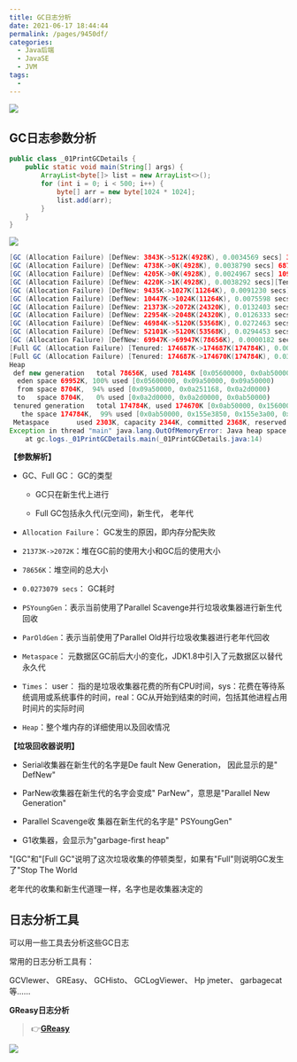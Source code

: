 ```yaml
---
title: GC日志分析
date: 2021-06-17 18:44:44
permalink: /pages/9450df/
categories:
  - Java后端
  - JavaSE
  - JVM
tags:
  - 
---
```


![](https://iqqcode-blog.oss-cn-beijing.aliyuncs.com/imgs01/20200808144238.png)

## GC日志参数分析

```java
public class _01PrintGCDetails {
    public static void main(String[] args) {
        ArrayList<byte[]> list = new ArrayList<>();
        for (int i = 0; i < 500; i++) {
            byte[] arr = new byte[1024 * 1024];
            list.add(arr);
        }
    }
}
```

![](https://iqqcode-blog.oss-cn-beijing.aliyuncs.com/imgs01/20200808144745.png)

```java
[GC (Allocation Failure) [DefNew: 3843K->512K(4928K), 0.0034569 secs] 3843K->2649K(15872K), 0.0043457 secs] [Times: user=0.02 sys=0.00, real=0.00 secs] 
[GC (Allocation Failure) [DefNew: 4738K->0K(4928K), 0.0038790 secs] 6875K->6745K(15872K), 0.0039024 secs] [Times: user=0.00 sys=0.00, real=0.00 secs] 
[GC (Allocation Failure) [DefNew: 4205K->0K(4928K), 0.0024967 secs] 10950K->10841K(15872K), 0.0025230 secs] [Times: user=0.00 sys=0.00, real=0.00 secs] 
[GC (Allocation Failure) [DefNew: 4220K->1K(4928K), 0.0038292 secs][Tenured: 14937K->14938K(15056K), 0.0015664 secs] 15061K->14938K(19984K), [Metaspace: 2252K->2252K(4480K)], 0.0055458 secs] [Times: user=0.02 sys=0.00, real=0.01 secs] 
[GC (Allocation Failure) [DefNew: 9435K->1027K(11264K), 0.0091230 secs] 24374K->24158K(36164K), 0.0091612 secs] [Times: user=0.00 sys=0.00, real=0.01 secs] 
[GC (Allocation Failure) [DefNew: 10447K->1024K(11264K), 0.0075598 secs][Tenured: 32350K->32350K(33124K), 0.0017955 secs] 33578K->33374K(44388K), [Metaspace: 2279K->2279K(4480K)], 0.0095590 secs] [Times: user=0.00 sys=0.01, real=0.01 secs] 
[GC (Allocation Failure) [DefNew: 21373K->2072K(24320K), 0.0132403 secs] 53724K->52855K(78240K), 0.0132947 secs] [Times: user=0.00 sys=0.02, real=0.01 secs] 
[GC (Allocation Failure) [DefNew: 22954K->2048K(24320K), 0.0126333 secs][Tenured: 71288K->71288K(71396K), 0.0020584 secs] 73738K->73336K(95716K), [Metaspace: 2283K->2283K(4480K)], 0.0150118 secs] [Times: user=0.02 sys=0.00, real=0.01 secs] 
[GC (Allocation Failure) [DefNew: 46984K->5120K(53568K), 0.0272463 secs] 118272K->117369K(172384K), 0.0273079 secs] [Times: user=0.02 sys=0.01, real=0.03 secs] 
[GC (Allocation Failure) [DefNew: 52101K->5120K(53568K), 0.0294453 secs][Tenured: 158330K->158302K(158908K), 0.0266126 secs] 164350K->163422K(212476K), [Metaspace: 2283K->2283K(4480K)], 0.0563373 secs] [Times: user=0.05 sys=0.02, real=0.06 secs] 
[GC (Allocation Failure) [DefNew: 69947K->69947K(78656K), 0.0000182 secs][Tenured: 158302K->174687K(174784K), 0.0243151 secs] 228249K->227936K(253440K), [Metaspace: 2283K->2283K(4480K)], 0.0243971 secs] [Times: user=0.03 sys=0.00, real=0.03 secs] 
[Full GC (Allocation Failure) [Tenured: 174687K->174687K(174784K), 0.0027962 secs] 252803K->252513K(253440K), [Metaspace: 2283K->2283K(4480K)], 0.0028338 secs] [Times: user=0.02 sys=0.00, real=0.00 secs] 
[Full GC (Allocation Failure) [Tenured: 174687K->174670K(174784K), 0.0309642 secs] 252513K->252496K(253440K), [Metaspace: 2283K->2283K(4480K)], 0.0310148 secs] [Times: user=0.03 sys=0.00, real=0.03 secs] 
Heap
 def new generation   total 78656K, used 78148K [0x05600000, 0x0ab50000, 0x0ab50000)
  eden space 69952K, 100% used [0x05600000, 0x09a50000, 0x09a50000)
  from space 8704K,  94% used [0x09a50000, 0x0a251168, 0x0a2d0000)
  to   space 8704K,   0% used [0x0a2d0000, 0x0a2d0000, 0x0ab50000)
 tenured generation   total 174784K, used 174670K [0x0ab50000, 0x15600000, 0x15600000)
   the space 174784K,  99% used [0x0ab50000, 0x155e3850, 0x155e3a00, 0x15600000)
 Metaspace       used 2303K, capacity 2344K, committed 2368K, reserved 4480K
Exception in thread "main" java.lang.OutOfMemoryError: Java heap space
    at gc.logs._01PrintGCDetails.main(_01PrintGCDetails.java:14)
```

**【参数解析】**

- GC、Full GC： GC的类型
  
   - GC只在新生代上进行
  
   - Full GC包括永久代(元空间)，新生代， 老年代

- `Allocation Failure`： GC发生的原因，即内存分配失败

- `21373K->2072K`：堆在GC前的使用大小和GC后的使用大小

- `78656K`：堆空间的总大小

- `0.0273079 secs`： GC耗时

- `PSYoungGen`：表示当前使用了Parallel Scavenge并行垃圾收集器进行新生代回收

- `ParOldGen`：表示当前使用了Parallel Old并行垃圾收集器进行老年代回收

- `Metaspace`： 元数据区GC前后大小的变化，JDK1.8中引入了元数据区以替代永久代

- `Times`： user： 指的是垃圾收集器花费的所有CPU时间，sys：花费在等待系统调用或系统事件的时间，real：GC从开始到结束的时间，包括其他进程占用时间片的实际时间

- `Heap`：整个堆内存的详细使用以及回收情况

**【垃圾回收器说明】**

- Serial收集器在新生代的名字是De fault New Generation， 因此显示的是" DefNew"

- ParNew收集器在新生代的名字会变成" ParNew"，意思是"Parallel New Generation"

- Parallel Scavenge收 集器在新生代的名字是" PSYoungGen"

- G1收集器，会显示为"garbage-first heap"

"[GC"和"[Full GC"说明了这次垃圾收集的停顿类型，如果有"Full"则说明GC发生了"Stop The World

老年代的收集和新生代道理一样，名字也是收集器决定的

## 日志分析工具

可以用一些工具去分析这些GC日志

常用的日志分析工具有：

GCVIewer、 GREasy、 GCHisto、 GCLogViewer、 Hp jmeter、 garbagecat等......

**GReasy日志分析**

> 👉[**GReasy**](https://gceasy.io/)

![](https://iqqcode-blog.oss-cn-beijing.aliyuncs.com/imgs01/20200808152324.png)
